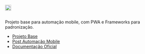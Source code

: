 <img alt="Appium fundo png &amp; imagem png - Appium de automação de Teste de Software o  Teste Selenium - calabash png transparente grátis" class="n3VNCb" src="https://img1.gratispng.com/20180704/how/kisspng-appium-test-automation-software-testing-selenium-calabash-5b3d2f3410aa17.8035340015307364360683.jpg" data-noaft="1" jsname="HiaYvf" jsaction="load:XAeZkd;" style="width: 20px; height: 20px; margin: 14.3px 0px;">

Projeto base para automação mobile, com PWA e Frameworks para padronização.

- [Projeto Base](https://github.com/clarabez/appium)
- [Post Automação Mobile](https://medium.com/@lazarofsjunior/automa%C3%A7%C3%A3o-mobile-269eea55cd68)
- [Documentação Oficial](http://appium.io/)


